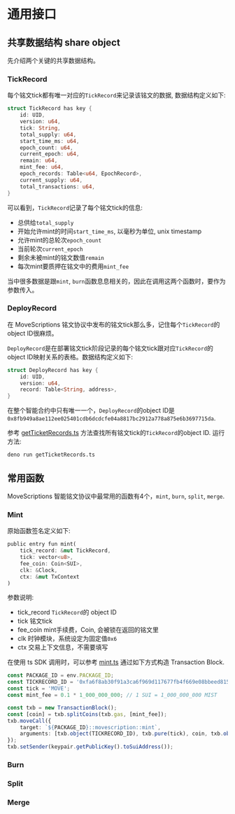 # 通用接口

## 共享数据结构 share object

先介绍两个关键的共享数据结构。

### TickRecord

每个铭文tick都有唯一对应的`TickRecord`来记录该铭文的数据, 数据结构定义如下:

```rust
struct TickRecord has key {
    id: UID,
    version: u64,
    tick: String,
    total_supply: u64,
    start_time_ms: u64,
    epoch_count: u64,
    current_epoch: u64,
    remain: u64,
    mint_fee: u64,
    epoch_records: Table<u64, EpochRecord>,
    current_supply: u64,
    total_transactions: u64,
}
```

可以看到，`TickRecord`记录了每个铭文tick的信息:
- 总供给`total_supply`
- 开始允许mint的时间`start_time_ms`, 以毫秒为单位, unix timestamp
- 允许mint的总轮次`epoch_count`
- 当前轮次`current_epoch`
- 剩余未被mint的铭文数值`remain`
- 每次mint要质押在铭文中的费用`mint_fee`

当中很多数据是跟`mint`, `burn`函数息息相关的，因此在调用这两个函数时，要作为参数传入。

### DeployRecord

在 MoveScriptions 铭文协议中发布的铭文tick那么多，记住每个`TickRecord`的object ID很麻烦。

`DeployRecord`是在部署铭文tick阶段记录的每个铭文tick跟对应`TickRecord`的object ID映射关系的表格。数据结构定义如下:

```rust
struct DeployRecord has key {
    id: UID,
    version: u64,
    record: Table<String, address>,
}
```

在整个智能合约中只有唯一一个，`DeployRecord`的object ID是`0x8fb949a8ae112ee025401cdb6dcdcfe04a8817bc2912a778a875e6b3697715da`.

参考 [getTicketRecords.ts](../scripts/getTicketRecords.ts) 方法查找所有铭文tick的`TickRecord`的object ID. 运行方法:

```
deno run getTicketRecords.ts
```

## 常用函数

MoveScriptions 智能铭文协议中最常用的函数有4个，`mint`, `burn`, `split`, `merge`.

### Mint

原始函数签名定义如下:

```rust
public entry fun mint(
    tick_record: &mut TickRecord,
    tick: vector<u8>,
    fee_coin: Coin<SUI>,
    clk: &Clock,
    ctx: &mut TxContext
) 
```
参数说明:
- tick_record `TickRecord`的 object ID
- tick 铭文tick
- fee_coin mint手续费，Coin<SUI>, 会被锁在返回的铭文里
- clk 时钟模块，系统设定为固定值`0x6`
- ctx 交易上下文信息，不需要填写

在使用 ts SDK 调用时，可以参考 [mint.ts](../scripts/mint.ts) 通过如下方式构造 Transaction Block.

```ts
const PACKAGE_ID = env.PACKAGE_ID;
const TICKRECORD_ID = '0xfa6f8ab30f91a3ca6f969d117677fb4f669e08bbeed815071cf38f4d19284199';
const tick = 'MOVE';
const mint_fee = 0.1 * 1_000_000_000; // 1 SUI = 1_000_000_000 MIST

const txb = new TransactionBlock();
const [coin] = txb.splitCoins(txb.gas, [mint_fee]);
txb.moveCall({
	target: `${PACKAGE_ID}::movescription::mint`,
	arguments: [txb.object(TICKRECORD_ID), txb.pure(tick), coin, txb.object('0x6')],
});
txb.setSender(keypair.getPublicKey().toSuiAddress());
```

### Burn


### Split


### Merge

